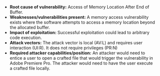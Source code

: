 - **Root cause of vulnerability:** Access of Memory Location After End of Buffer.
- **Weaknesses/vulnerabilities present:** A memory access vulnerability exists where the software attempts to access a memory location beyond the allocated buffer.
- **Impact of exploitation:** Successful exploitation could lead to arbitrary code execution.
- **Attack vectors:** The attack vector is local (AV:L) and requires user interaction (UI:R). It does not require privileges (PR:N)
- **Required attacker capabilities/position:** An attacker would need to entice a user to open a crafted file that would trigger the vulnerability in Adobe Premiere Pro. The attacker would need to have the user execute a crafted file locally.